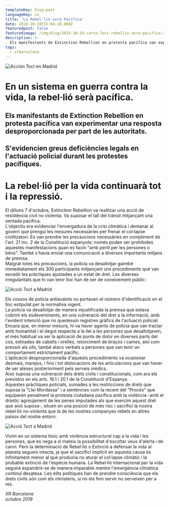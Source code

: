 ```yaml
---
templateKey: blog-post
languageKey: ca
title: 'La Rebel·lió serà Pacífica'
date: 2019-10-19T15:04:10.000Z
featuredpost: false
featuredimage: /img/blog/2019-10-19-carta-7oct-rebellio-sera-pacifica-3.jpg
description: >-
  Els manifestants de Extinction Rebellion en protesta pacífica van experimentar una resposta desproporcionada per part de les autoritats.
tags:
  - xrbarcelona
---
```


![Acción 7oct en Madrid](/img/blog/2019-10-19-carta-7oct-rebellio-sera-pacifica-1.jpg)

# En un sistema en guerra contra la vida, la rebel·lió serà pacífica.

## Els manifestants de Extinction Rebellion en protesta pacífica van experimentar una resposta desproporcionada per part de les autoritats.

## S'evidencien greus deficiències legals en l'actuació policial durant les protestes pacífiques.

# La rebel·lió per la vida continuarà tot i la repressió.

El dilluns 7 d'octubre, Extinction Rebellion va realitzar una acció de resistència civil no violenta. Va suposar el tall del trànsit mitjançant una sentada pacífica.  
L'objectiu era evidenciar l'envergadura de la crisi climàtica i demanar al govern que prengui les mesures necessàries per frenar el col·lapse civilitzatori. Es van prendre les precaucions necessàries en compliment de l'art. 21 inc. 2 de la Constitució espanyola: només poden ser prohibides aquestes manifestacions quan es facin "amb perill per les persones o béns". També s'havia enviat una comunicació a diversos importants mitjans de premsa.  
Malgrat totes les precaucions, la policia va desallotjar gairebé immediatament els 300 participants mitjançant uns procediments que van excedir les pràctiques ajustades a un estat de dret. Les diverses irregularitats que hi van tenir lloc han de ser de coneixement públic:

![Acció 7oct a Madrid](/img/blog/2019-10-19-carta-7oct-rebellio-sera-pacifica-2.jpg)

Els cossos de policia antiavalots no portaven el número d'identificació en el lloc estipulat per la normativa vigent.  
La policia va desallotjar de manera injustificada la premsa que estava cobrint els esdeveniments, en una vulneració del dret a la informació, amb l'evident intenció que no quedessin registres gràfics de l'actuació policial.  
Encara que, en menor mesura, hi va haver agents de policia que van tractar amb humanitat i el degut respecte a la llei a les persones que desallotjaven, el més habitual va ser la aplicació de punts de dolor en diverses parts del cos, estirades de cabells i orelles, retorciment de braços i cames, així com pressió als ulls, també atacs verbals a persones que van tenir un comportament estrictament pacífic.  
L'aplicació desproporcionada d'aquests procediments va ocasionar desmais, marejos, i fins i tot dislocacions de les articulacions que van haver de ser ateses posteriorment pels serveis mèdics.  
Això suposa una vulneració dels drets civils i constitucionals, com ara els previstos en els arts. 16.1 i 20.1 de la Constitució d'Espanya.  
Aquestes pràctiques policials, sumades a les restriccions de drets que suposa la "Llei Mordassa" i a sentències com la recent del "Procés" que equiparen penalment la protesta ciutadana pacífica amb la violència -amb el dràstic agreujament de les penes imputades als que exercim aquest dret que això suposa-, situen en una posició de més risc i sacrifici la nostra rebel·lió no-violenta que la de les nostres companyes rebels en altres països del nostre entorn.

![Acció 7oct a Madrid](/img/blog/2019-10-19-carta-7oct-rebellio-sera-pacifica-3.jpg)

Vivim en un sistema tòxic amb violència estructural cap a la vida i les persones, que es nega a si mateix la possibilitat d'escoltar veus d'alerta i de canvi. Però la determinació de Rebel·lió o Extinció a defensar la vida al planeta segueix intacta, ja que el sacrifici implícit en aquesta causa és infinitament menor al que produiria no aturar el col·lapse climàtic i la probable extinció de l'espècie humana.
La Rebel·lió Internacional per la vida seguirà expandint-se de manera imparable mentre l'emergència climàtica continuï desatesa. Les elits polítiques han de prendre consciència que els drets civils són com els ministeris, si no els fem servir no serveixen per a res.

*XR Barcelona*  
*octubre 2019*
